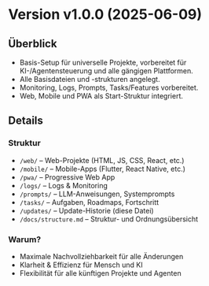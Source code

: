 # Version v1.0.0 (2025-06-09)

## Überblick
- Basis-Setup für universelle Projekte, vorbereitet für KI-/Agentensteuerung und alle gängigen Plattformen.
- Alle Basisdateien und -strukturen angelegt.
- Monitoring, Logs, Prompts, Tasks/Features vorbereitet.
- Web, Mobile und PWA als Start-Struktur integriert.

## Details

### Struktur
- `/web/` – Web-Projekte (HTML, JS, CSS, React, etc.)
- `/mobile/` – Mobile-Apps (Flutter, React Native, etc.)
- `/pwa/` – Progressive Web App
- `/logs/` – Logs & Monitoring
- `/prompts/` – LLM-Anweisungen, Systemprompts
- `/tasks/` – Aufgaben, Roadmaps, Fortschritt
- `/updates/` – Update-Historie (diese Datei)
- `/docs/structure.md` – Struktur- und Ordnungsübersicht

### Warum?
- Maximale Nachvollziehbarkeit für alle Änderungen
- Klarheit & Effizienz für Mensch und KI
- Flexibilität für alle künftigen Projekte und Agenten